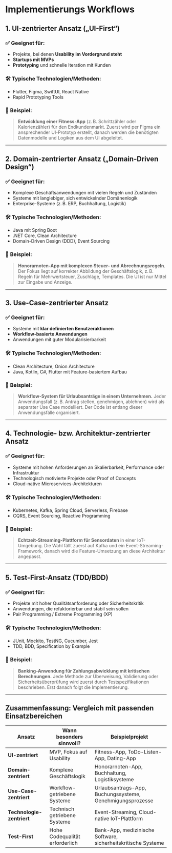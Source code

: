 # Implementierungs Workflows

## **1. UI-zentrierter Ansatz („UI-First“)**

### ✅ **Geeignet für:**

* Projekte, bei denen **Usability im Vordergrund steht**
* **Startups mit MVPs**
* **Prototyping** und schnelle Iteration mit Kunden

### 🛠️ **Typische Technologien/Methoden:**

* Flutter, Figma, SwiftUI, React Native
* Rapid Prototyping Tools

### 📌 **Beispiel:**

> **Entwicklung einer Fitness-App** (z. B. Schrittzähler oder Kalorienzähler) für den Endkundenmarkt.
> Zuerst wird per Figma ein ansprechender UI-Prototyp erstellt, danach werden die benötigten Datenmodelle und Logiken aus dem UI abgeleitet.

---

## **2. Domain-zentrierter Ansatz („Domain-Driven Design“)**

### ✅ **Geeignet für:**

* Komplexe Geschäftsanwendungen mit vielen Regeln und Zuständen
* Systeme mit langlebiger, sich entwickelnder Domänenlogik
* Enterprise-Systeme (z. B. ERP, Buchhaltung, Logistik)

### 🛠️ **Typische Technologien/Methoden:**

* Java mit Spring Boot
* .NET Core, Clean Architecture
* Domain-Driven Design (DDD), Event Sourcing

### 📌 **Beispiel:**

> **Honorarnoten-App mit komplexen Steuer- und Abrechnungsregeln**.
> Der Fokus liegt auf korrekter Abbildung der Geschäftslogik, z. B. Regeln für Mehrwertsteuer, Zuschläge, Templates. Die UI ist nur Mittel zur Eingabe und Anzeige.

---

## **3. Use-Case-zentrierter Ansatz**

### ✅ **Geeignet für:**

* Systeme mit **klar definierten Benutzeraktionen**
* **Workflow-basierte Anwendungen**
* Anwendungen mit guter Modularisierbarkeit

### 🛠️ **Typische Technologien/Methoden:**

* Clean Architecture, Onion Architecture
* Java, Kotlin, C#, Flutter mit Feature-basiertem Aufbau

### 📌 **Beispiel:**

> **Workflow-System für Urlaubsanträge in einem Unternehmen.**
> Jeder Anwendungsfall (z. B. Antrag stellen, genehmigen, ablehnen) wird als separater Use Case modelliert. Der Code ist entlang dieser Anwendungsfälle organisiert.

---

## **4. Technologie- bzw. Architektur-zentrierter Ansatz**

### ✅ **Geeignet für:**

* Systeme mit hohen Anforderungen an Skalierbarkeit, Performance oder Infrastruktur
* Technologisch motivierte Projekte oder Proof of Concepts
* Cloud-native Microservices-Architekturen

### 🛠️ **Typische Technologien/Methoden:**

* Kubernetes, Kafka, Spring Cloud, Serverless, Firebase
* CQRS, Event Sourcing, Reactive Programming

### 📌 **Beispiel:**

> **Echtzeit-Streaming-Plattform für Sensordaten** in einer IoT-Umgebung.
> Die Wahl fällt zuerst auf Kafka und ein Event-Streaming-Framework, danach wird die Feature-Umsetzung an diese Architektur angepasst.

---

## **5. Test-First-Ansatz (TDD/BDD)**

### ✅ **Geeignet für:**

* Projekte mit hoher Qualitätsanforderung oder Sicherheitskritik
* Anwendungen, die refaktorierbar und stabil sein sollen
* Pair Programming / Extreme Programming (XP)

### 🛠️ **Typische Technologien/Methoden:**

* JUnit, Mockito, TestNG, Cucumber, Jest
* TDD, BDD, Specification by Example

### 📌 **Beispiel:**

> **Banking-Anwendung für Zahlungsabwicklung mit kritischen Berechnungen.**
> Jede Methode zur Überweisung, Validierung oder Sicherheitsüberprüfung wird zuerst durch Testspezifikationen beschrieben. Erst danach folgt die Implementierung.

---

## Zusammenfassung: Vergleich mit passenden Einsatzbereichen

| **Ansatz**                | **Wann besonders sinnvoll?**   | **Beispielprojekt**                                           |
| ------------------------- | ------------------------------ | ------------------------------------------------------------- |
| **UI-zentriert**          | MVP, Fokus auf Usability       | Fitness-App, ToDo-Listen-App, Dating-App                      |
| **Domain-zentriert**      | Komplexe Geschäftslogik        | Honorarnoten-App, Buchhaltung, Logistiksysteme                |
| **Use-Case-zentriert**    | Workflow-getriebene Systeme    | Urlaubsantrags-App, Buchungssysteme, Genehmigungsprozesse     |
| **Technologie-zentriert** | Technisch getriebene Systeme   | Event-Streaming, Cloud-native IoT-Plattform                   |
| **Test-First**            | Hohe Codequalität erforderlich | Bank-App, medizinische Software, sicherheitskritische Systeme |

